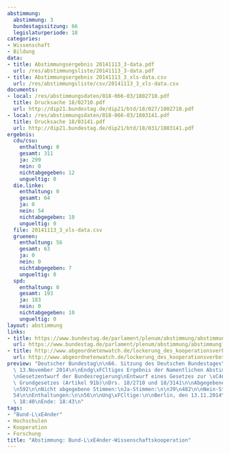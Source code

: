 ```yaml
---
abstimmung:
  abstimmung: 3
  bundestagssitzung: 66
  legislaturperiode: 18
categories:
- Wissenschaft
- Bildung
data:
- title: Abstimmungsergebnis 20141113_3-data.pdf
  url: /res/abstimmungsliste/20141113_3-data.pdf
- title: Abstimmungsergebnis 20141113_3_xls-data.csv
  url: /res/abstimmungsliste/csv/20141113_3_xls-data.csv
documents:
- local: /res/abstimmungsdaten/018-066-03/1802710.pdf
  title: Drucksache 18/02710.pdf
  url: http://dip21.bundestag.de/dip21/btd/18/027/1802710.pdf
- local: /res/abstimmungsdaten/018-066-03/1803141.pdf
  title: Drucksache 18/03141.pdf
  url: http://dip21.bundestag.de/dip21/btd/18/031/1803141.pdf
ergebnis:
  cdu/csu:
    enthaltung: 0
    gesamt: 311
    ja: 299
    nein: 0
    nichtabgegeben: 12
    ungueltig: 0
  die.linke:
    enthaltung: 0
    gesamt: 64
    ja: 0
    nein: 54
    nichtabgegeben: 10
    ungueltig: 0
  file: 20141113_3_xls-data.csv
  gruenen:
    enthaltung: 56
    gesamt: 63
    ja: 0
    nein: 0
    nichtabgegeben: 7
    ungueltig: 0
  spd:
    enthaltung: 0
    gesamt: 193
    ja: 183
    nein: 0
    nichtabgegeben: 10
    ungueltig: 0
layout: abstimmung
links:
- title: https://www.bundestag.de/parlament/plenum/abstimmung/abstimmung?id=309
  url: https://www.bundestag.de/parlament/plenum/abstimmung/abstimmung?id=309
- title: http://www.abgeordnetenwatch.de/lockerung_des_kooperationsverbotes_bei_hochschulfinanzierung-1105-691.html
  url: http://www.abgeordnetenwatch.de/lockerung_des_kooperationsverbotes_bei_hochschulfinanzierung-1105-691.html
preview: "Deutscher Bundestag\n\n66. Sitzung des Deutschen Bundestages\nam Donnerstag,\
  \ 13.November 2014\n\nEndg\xFCltiges Ergebnis der Namentlichen Abstimmung Nr. 3\n\
  \nGesetzentwurf der Bundesregierung\nEntwurf eines Gesetzes zur \xC4nderung des\
  \ Grundgesetzes (Artikel 91b)\nDrs. 18/2710 und 18/3141\n\nAbgegebene Stimmen insgesamt:\n\
  \n592\n\nNicht abgegebene Stimmen:\nJa-Stimmen:\n\n39\n482\n\nNein-Stimmen:\n\n\
  54\n\nEnthaltungen:\n\n56\n\nUng\xFCltige:\n\nBerlin, den 13.11.2014\n\n0\n\nBeginn:\
  \ 18:40\nEnde: 18:43\n"
tags:
- "Bund-L\xE4nder"
- Hochschulen
- Kooperation
- Forschung
title: "Abstimmung: Bund-L\xE4nder-Wissenschaftskooperation"
---
```

